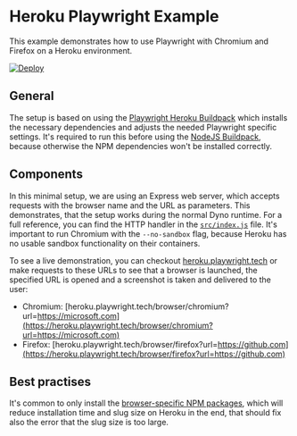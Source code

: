 # Heroku Playwright Example

This example demonstrates how to use Playwright with Chromium and Firefox on a Heroku environment.

[![Deploy](https://www.herokucdn.com/deploy/button.svg)](https://heroku.com/deploy?template=https://github.com/mxschmitt/heroku-playwright-example)

## General

The setup is based on using the [Playwright Heroku Buildpack](https://github.com/mxschmitt/heroku-playwright-buildpack.git) which installs the necessary dependencies and adjusts the needed Playwright specific settings. It's required to run this before using the [NodeJS Buildpack](https://github.com/heroku/heroku-buildpack-nodejs), because otherwise the NPM dependencies won't be installed correctly.

## Components

In this minimal setup, we are using an Express web server, which accepts requests with the browser name and the URL as parameters. This demonstrates, that the setup works during the normal Dyno runtime. For a full reference, you can find the HTTP handler in the [`src/index.js`](./src/index.js) file. It's important to run Chromium with the `--no-sandbox` flag, because Heroku has no usable sandbox functionality on their containers.

To see a live demonstration, you can checkout [heroku.playwright.tech](https://heroku.playwright.tech) or make requests to these URLs to see that a browser is launched, the specified URL is opened and a screenshot is taken and delivered to the user:

- Chromium: [heroku.playwright.tech/browser/chromium?url=https://microsoft.com](https://heroku.playwright.tech/browser/chromium?url=https://microsoft.com)
- Firefox: [heroku.playwright.tech/browser/firefox?url=https://github.com](https://heroku.playwright.tech/browser/firefox?url=https://github.com)

## Best practises

It's common to only install the [browser-specific NPM packages](https://playwright.dev/#version=v1.1.1&path=docs%2Finstallation.md&q=download-single-browser-binary), which will reduce installation time and slug size on Heroku in the end, that should fix also the error that the slug size is too large.
